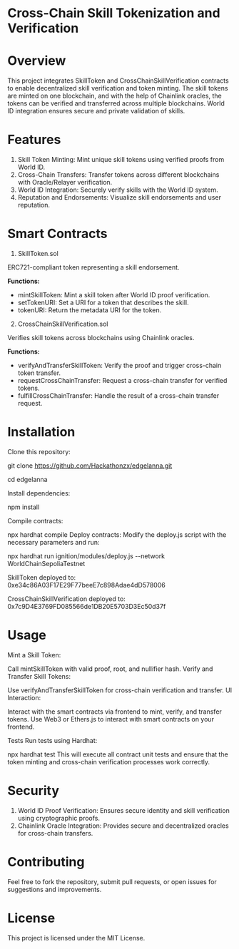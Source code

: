 # Cross-Chain Skill Tokenization and Verification

# Overview

This project integrates SkillToken and CrossChainSkillVerification contracts to enable decentralized skill verification and token minting. The skill tokens are minted on one blockchain, and with the help of Chainlink oracles, the tokens can be verified and transferred across multiple blockchains. World ID integration ensures secure and private validation of skills.

# Features
1. Skill Token Minting: Mint unique skill tokens using verified proofs from World ID.
2. Cross-Chain Transfers: Transfer tokens across different blockchains with Oracle/Relayer verification.
3. World ID Integration: Securely verify skills with the World ID system.
4. Reputation and Endorsements: Visualize skill endorsements and user reputation.

# Smart Contracts
1. SkillToken.sol

ERC721-compliant token representing a skill endorsement.

**Functions:**

- mintSkillToken: Mint a skill token after World ID proof verification.
- setTokenURI: Set a URI for a token that describes the skill.
- tokenURI: Return the metadata URI for the token.

2. CrossChainSkillVerification.sol

Verifies skill tokens across blockchains using Chainlink oracles.

**Functions:**
- verifyAndTransferSkillToken: Verify the proof and trigger cross-chain token transfer.
- requestCrossChainTransfer: Request a cross-chain transfer for verified tokens.
- fulfillCrossChainTransfer: Handle the result of a cross-chain transfer request.

# Installation

Clone this repository:


git clone https://github.com/Hackathonzx/edgelanna.git

cd edgelanna

Install dependencies:


npm install

Compile contracts:

npx hardhat compile
Deploy contracts: Modify the deploy.js script with the necessary parameters and run:

npx hardhat run ignition/modules/deploy.js --network WorldChainSepoliaTestnet

SkillToken deployed to: 0xe34c86A03F17E29F77beeE7c898Adae4dD578006

CrossChainSkillVerification deployed to: 0x7c9D4E3769FD085566de1DB20E5703D3Ec50d37f

# Usage

Mint a Skill Token:

Call mintSkillToken with valid proof, root, and nullifier hash.
Verify and Transfer Skill Tokens:

Use verifyAndTransferSkillToken for cross-chain verification and transfer.
UI Interaction:

Interact with the smart contracts via frontend to mint, verify, and transfer tokens.
Use Web3 or Ethers.js to interact with smart contracts on your frontend.

Tests
Run tests using Hardhat:

npx hardhat test
This will execute all contract unit tests and ensure that the token minting and cross-chain verification processes work correctly.

# Security
1. World ID Proof Verification: Ensures secure identity and skill verification using cryptographic proofs.
2. Chainlink Oracle Integration: Provides secure and decentralized oracles for cross-chain transfers.

# Contributing

Feel free to fork the repository, submit pull requests, or open issues for suggestions and improvements.

# License

This project is licensed under the MIT License.

